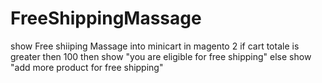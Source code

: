 # FreeShippingMassage
show Free shiiping Massage into minicart in magento 2 if cart totale is greater then 100 then show "you are eligible for free shipping" else show "add more product for free shipping"
